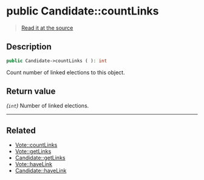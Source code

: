 # public Candidate::countLinks

> [Read it at the source](https://github.com/julien-boudry/Condorcet/blob/master/src/Relations/Linkable.php#L44)

## Description    

```php
public Candidate->countLinks ( ): int
```

Count number of linked elections to this object.


## Return value   

*(`int`)* Number of linked elections.


---------------------------------------

## Related

* [Vote::countLinks](/Docs/api-reference/Vote%20Class/Vote--countLinks.md)    
* [Vote::getLinks](/Docs/api-reference/Vote%20Class/Vote--getLinks.md)    
* [Candidate::getLinks](/Docs/api-reference/Candidate%20Class/Candidate--getLinks.md)    
* [Vote::haveLink](/Docs/api-reference/Vote%20Class/Vote--haveLink.md)    
* [Candidate::haveLink](/Docs/api-reference/Candidate%20Class/Candidate--haveLink.md)    
